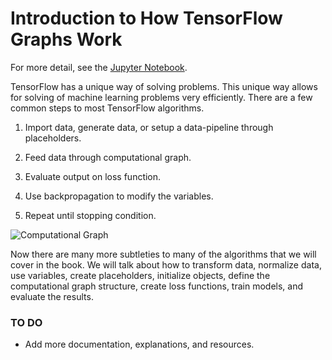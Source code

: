# Introduction to How TensorFlow Graphs Work

For more detail, see the [Jupyter Notebook](https://github.com/nfmcclure/tensorflow_cookbook/blob/master/01_Introduction/01_How_Tensorflow_Works/01_How_TensorFlow_Works.ipynb).

TensorFlow has a unique way of solving problems. This unique way allows for solving of machine learning problems very efficiently.  There are a few common steps to most TensorFlow algorithms.

 1. Import data, generate data, or setup a data-pipeline through placeholders.

 2. Feed data through computational graph.

 3. Evaluate output on loss function.

 4. Use backpropagation to modify the variables.

 5. Repeat until stopping condition.

![Computational Graph](https://github.com/nfmcclure/tensorflow_cookbook/blob/master/01_Introduction/images/01_outline.png "A general outline of computational graphs")


Now there are many more subtleties to many of the algorithms that we will cover in the book.  We will talk about how to transform data, normalize data, use variables, create placeholders, initialize objects, define the computational graph structure, create loss functions, train models, and evaluate the results.

### TO DO

 - Add more documentation, explanations, and resources.
